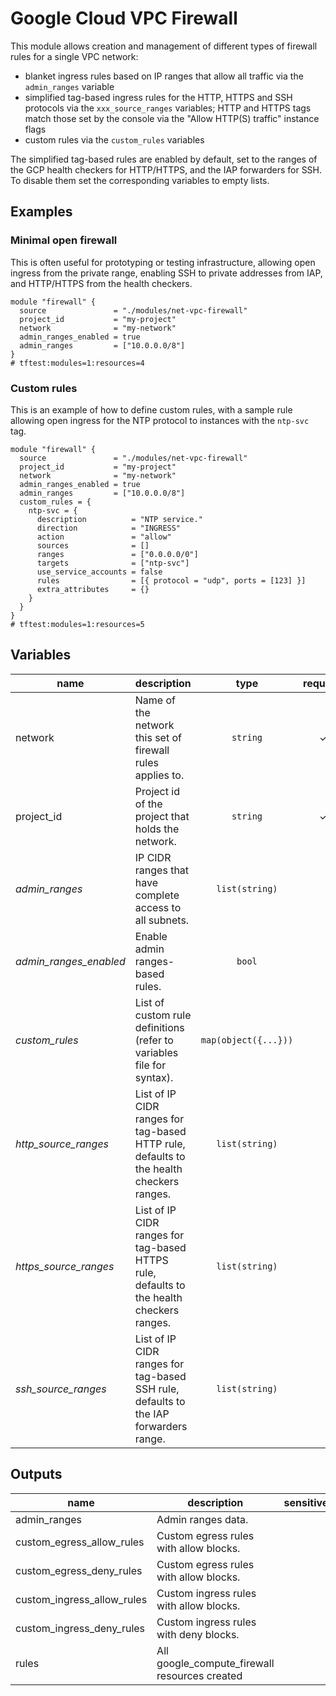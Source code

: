 # Google Cloud VPC Firewall

This module allows creation and management of different types of firewall rules for a single VPC network:

- blanket ingress rules based on IP ranges that allow all traffic via the `admin_ranges` variable
- simplified tag-based ingress rules for the HTTP, HTTPS and SSH protocols via the `xxx_source_ranges` variables; HTTP and HTTPS tags match those set by the console via the "Allow HTTP(S) traffic" instance flags
- custom rules via the `custom_rules` variables

The simplified tag-based rules are enabled by default, set to the ranges of the GCP health checkers for HTTP/HTTPS, and the IAP forwarders for SSH. To disable them set the corresponding variables to empty lists.

## Examples

### Minimal open firewall

This is often useful for prototyping or testing infrastructure, allowing open ingress from the private range, enabling SSH to private addresses from IAP, and HTTP/HTTPS from the health checkers.

```hcl
module "firewall" {
  source               = "./modules/net-vpc-firewall"
  project_id           = "my-project"
  network              = "my-network"
  admin_ranges_enabled = true
  admin_ranges         = ["10.0.0.0/8"]
}
# tftest:modules=1:resources=4
```

### Custom rules

This is an example of how to define custom rules, with a sample rule allowing open ingress for the NTP protocol to instances with the `ntp-svc` tag.

```hcl
module "firewall" {
  source               = "./modules/net-vpc-firewall"
  project_id           = "my-project"
  network              = "my-network"
  admin_ranges_enabled = true
  admin_ranges         = ["10.0.0.0/8"]
  custom_rules = {
    ntp-svc = {
      description          = "NTP service."
      direction            = "INGRESS"
      action               = "allow"
      sources              = []
      ranges               = ["0.0.0.0/0"]
      targets              = ["ntp-svc"]
      use_service_accounts = false
      rules                = [{ protocol = "udp", ports = [123] }]
      extra_attributes     = {}
    }
  }
}
# tftest:modules=1:resources=5
```

<!-- BEGIN TFDOC -->
## Variables

| name | description | type | required | default |
|---|---|:---: |:---:|:---:|
| network | Name of the network this set of firewall rules applies to. | <code title="">string</code> | ✓ |  |
| project_id | Project id of the project that holds the network. | <code title="">string</code> | ✓ |  |
| *admin_ranges* | IP CIDR ranges that have complete access to all subnets. | <code title="list&#40;string&#41;">list(string)</code> |  | <code title="">[]</code> |
| *admin_ranges_enabled* | Enable admin ranges-based rules. | <code title="">bool</code> |  | <code title="">false</code> |
| *custom_rules* | List of custom rule definitions (refer to variables file for syntax). | <code title="map&#40;object&#40;&#123;&#10;description          &#61; string&#10;direction            &#61; string&#10;action               &#61; string &#35; &#40;allow&#124;deny&#41;&#10;ranges               &#61; list&#40;string&#41;&#10;sources              &#61; list&#40;string&#41;&#10;targets              &#61; list&#40;string&#41;&#10;use_service_accounts &#61; bool&#10;rules &#61; list&#40;object&#40;&#123;&#10;protocol &#61; string&#10;ports    &#61; list&#40;string&#41;&#10;&#125;&#41;&#41;&#10;extra_attributes &#61; map&#40;string&#41;&#10;&#125;&#41;&#41;">map(object({...}))</code> |  | <code title="">{}</code> |
| *http_source_ranges* | List of IP CIDR ranges for tag-based HTTP rule, defaults to the health checkers ranges. | <code title="list&#40;string&#41;">list(string)</code> |  | <code title="">["35.191.0.0/16", "130.211.0.0/22", "209.85.152.0/22", "209.85.204.0/22"]</code> |
| *https_source_ranges* | List of IP CIDR ranges for tag-based HTTPS rule, defaults to the health checkers ranges. | <code title="list&#40;string&#41;">list(string)</code> |  | <code title="">["35.191.0.0/16", "130.211.0.0/22", "209.85.152.0/22", "209.85.204.0/22"]</code> |
| *ssh_source_ranges* | List of IP CIDR ranges for tag-based SSH rule, defaults to the IAP forwarders range. | <code title="list&#40;string&#41;">list(string)</code> |  | <code title="">["35.235.240.0/20"]</code> |

## Outputs

| name | description | sensitive |
|---|---|:---:|
| admin_ranges | Admin ranges data. |  |
| custom_egress_allow_rules | Custom egress rules with allow blocks. |  |
| custom_egress_deny_rules | Custom egress rules with allow blocks. |  |
| custom_ingress_allow_rules | Custom ingress rules with allow blocks. |  |
| custom_ingress_deny_rules | Custom ingress rules with deny blocks. |  |
| rules | All google_compute_firewall resources created |  |
<!-- END TFDOC -->
